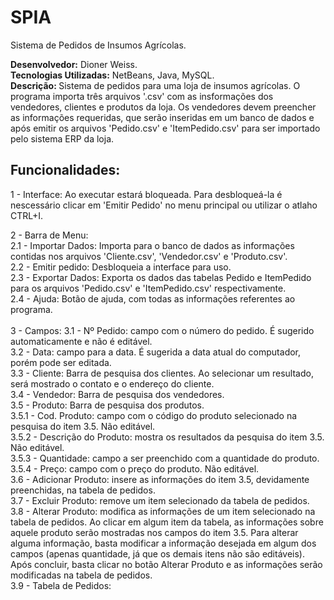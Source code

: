 # SPIA
Sistema de Pedidos de Insumos Agrícolas.

<b>Desenvolvedor:</b> Dioner Weiss. </br>
<b>Tecnologias Utilizadas:</b> NetBeans, Java, MySQL. </br>
<b>Descrição: </b>Sistema de pedidos para uma loja de insumos agrícolas. O programa importa três arquivos '.csv' com as insformações dos vendedores, clientes e produtos da loja. Os vendedores devem preencher as informações requeridas, que serão inseridas em um banco de dados e após emitir os arquivos 'Pedido.csv' e 'ItemPedido.csv' para ser importado pelo sistema ERP da loja.

## Funcionalidades: </br>
1 - Interface: Ao executar estará bloqueada. Para desbloqueá-la é nescessário clicar em 'Emitir Pedido' no menu principal ou utilizar o atlaho CTRL+I.</br>

2 - Barra de Menu: </br>
  2.1 - Importar Dados: Importa para o banco de dados as informações contidas nos arquivos 'Cliente.csv', 'Vendedor.csv' e    'Produto.csv'. </br>
  2.2 - Emitir pedido: Desbloqueia a interface para uso. </br>
  2.3 - Exportar Dados: Exporta os dados das tabelas Pedido e ItemPedido para os arquivos 'Pedido.csv' e 'ItemPedido.csv' respectivamente. </br>
  2.4 - Ajuda: Botão de ajuda, com todas as informações referentes ao programa. </br>  
3 - Campos:
  3.1 - Nº Pedido: campo com o número do pedido. É sugerido automaticamente e não é editável. </br>
  3.2 - Data: campo para a data. É sugerida a data atual do computador, porém pode ser editada. </br>
  3.3 - Cliente: Barra de pesquisa dos clientes. Ao selecionar um resultado, será mostrado o contato e o endereço do cliente. </br>
  3.4 - Vendedor: Barra de pesquisa dos vendedores. </br>
  3.5 - Produto: Barra de pesquisa dos produtos. </br>
      3.5.1 - Cod. Produto: campo com o código do produto selecionado na pesquisa do item 3.5. Não editável.</br>
      3.5.2 - Descrição do Produto: mostra os resultados da pesquisa do item 3.5. Não editável. </br>
      3.5.3 - Quantidade: campo a ser preenchido com a quantidade do produto.</br>
      3.5.4 - Preço: campo com o preço do produto. Não editável. </br>
  3.6 - Adicionar Produto: insere as informações do item 3.5, devidamente preenchidas, na tabela de pedidos. </br>
  3.7 - Excluir Produto: remove um item selecionado da tabela de pedidos.</br>
  3.8 - Alterar Produto: modifica as informações de um item selecionado na tabela de pedidos. Ao clicar em algum item da tabela, as informações sobre aquele produto serão mostradas nos campos do item 3.5. Para alterar alguma informação, basta modificar a informação desejada em algum dos campos (apenas quantidade, já que os demais itens não são editáveis). Após concluir, basta clicar no botão Alterar Produto e as informações serão modificadas na tabela de pedidos. </br>
  3.9 - Tabela de Pedidos: 
